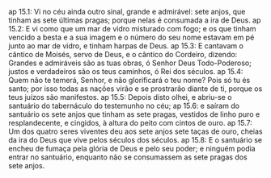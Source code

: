 ap 15.1: Vi no céu ainda outro sinal, grande e admirável: sete anjos, que tinham as sete últimas pragas; porque nelas é consumada a ira de Deus.
ap 15.2: E vi como que um mar de vidro misturado com fogo; e os que tinham vencido a besta e a sua imagem e o número do seu nome estavam em pé junto ao mar de vidro, e tinham harpas de Deus.
ap 15.3: E cantavam o cântico de Moisés, servo de Deus, e o cântico do Cordeiro, dizendo: Grandes e admiráveis são as tuas obras, ó Senhor Deus Todo-Poderoso; justos e verdadeiros são os teus caminhos, ó Rei dos séculos.
ap 15.4: Quem não te temerá, Senhor, e não glorificará o teu nome? Pois só tu és santo; por isso todas as nações virão e se prostrarão diante de ti, porque os teus juízos são manifestos.
ap 15.5: Depois disto olhei, e abriu-se o santuário do tabernáculo do testemunho no céu;
ap 15.6: e saíram do santuário os sete anjos que tinham as sete pragas, vestidos de linho puro e resplandecente, e cingidos, à altura do peito com cintos de ouro.
ap 15.7: Um dos quatro seres viventes deu aos sete anjos sete taças de ouro, cheias da ira do Deus que vive pelos séculos dos séculos.
ap 15.8: E o santuário se encheu de fumaça pela glória de Deus e pelo seu poder; e ninguém podia entrar no santuário, enquanto não se consumassem as sete pragas dos sete anjos.
